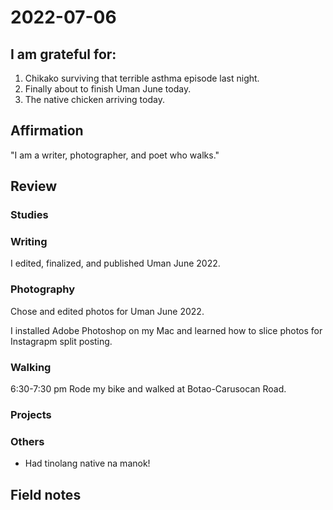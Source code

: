 # 2022-07-06

## I am grateful for:
1. Chikako surviving that terrible asthma episode last night.
2. Finally about to finish Uman June today.
3. The native chicken arriving today.

## Affirmation

"I am a writer, photographer, and poet who walks."

## Review
### Studies

### Writing

I edited, finalized, and published Uman June 2022.

### Photography

Chose and edited photos for Uman June 2022.

I installed Adobe Photoshop on my Mac and learned how to slice photos for Instagrapm split posting.

### Walking

6:30-7:30 pm
Rode my bike and walked at Botao-Carusocan Road.

### Projects

### Others

- Had tinolang native na manok!

## Field notes